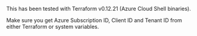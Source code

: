 This has been tested with Terraform v0.12.21 (Azure Cloud Shell binaries).

Make sure you get Azure Subscription ID, Client ID and Tenant ID from either Terraform or system variables.
